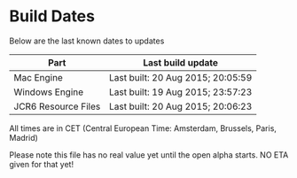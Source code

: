 # Build Dates

Below are the last known dates to updates

Part | Last build update
-----|-----
Mac Engine | Last built: 20 Aug 2015; 20:05:59
Windows Engine | Last built: 19 Aug 2015; 23:57:23
JCR6 Resource Files | Last built: 20 Aug 2015; 20:06:23
All times are in CET (Central European Time: Amsterdam, Brussels, Paris, Madrid)


Please note this file has no real value yet until the open alpha starts. NO ETA given for that yet!
